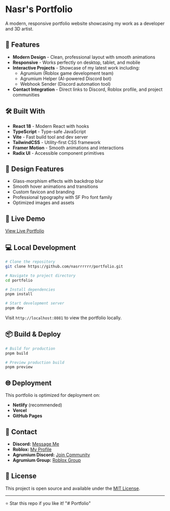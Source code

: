 # Nasr's Portfolio

A modern, responsive portfolio website showcasing my work as a developer and 3D artist.

## 🚀 Features

- **Modern Design** - Clean, professional layout with smooth animations
- **Responsive** - Works perfectly on desktop, tablet, and mobile
- **Interactive Projects** - Showcase of my latest work including:
  - Agrumium (Roblox game development team)
  - Agrumium Helper (AI-powered Discord bot)
  - Webhook Sender (Discord automation tool)
- **Contact Integration** - Direct links to Discord, Roblox profile, and project communities

## 🛠️ Built With

- **React 18** - Modern React with hooks
- **TypeScript** - Type-safe JavaScript
- **Vite** - Fast build tool and dev server
- **TailwindCSS** - Utility-first CSS framework
- **Framer Motion** - Smooth animations and interactions
- **Radix UI** - Accessible component primitives

## 🎨 Design Features

- Glass-morphism effects with backdrop blur
- Smooth hover animations and transitions
- Custom favicon and branding
- Professional typography with SF Pro font family
- Optimized images and assets

## 🚀 Live Demo

[View Live Portfolio](https://your-portfolio-url.netlify.app)

## 💻 Local Development

```bash
# Clone the repository
git clone https://github.com/nasrrrrrr/portfolio.git

# Navigate to project directory
cd portfolio

# Install dependencies
pnpm install

# Start development server
pnpm dev
```

Visit `http://localhost:8081` to view the portfolio locally.

## 📦 Build & Deploy

```bash
# Build for production
pnpm build

# Preview production build
pnpm preview
```

## 🌐 Deployment

This portfolio is optimized for deployment on:
- **Netlify** (recommended)
- **Vercel**
- **GitHub Pages**

## 📱 Contact

- **Discord:** [Message Me](https://discord.com/users/1308117682259759205)
- **Roblox:** [My Profile](https://www.roblox.com/users/2760340076/profile)
- **Agrumium Discord:** [Join Community](https://discord.gg/EYpJFNeyQ4)
- **Agrumium Group:** [Roblox Group](https://www.roblox.com/communities/35578337/Agrumium#!/about)

## 📄 License

This project is open source and available under the [MIT License](LICENSE).

---

⭐ Star this repo if you like it!
"# Portfolio" 

